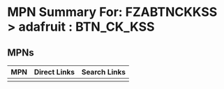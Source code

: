 



# MPN Summary For: FZABTNCKKSS > adafruit : BTN_CK_KSS

## MPNs
  

|MPN|Direct Links|Search Links|
| :--- | :--- | :--- |
||||
